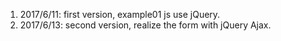 1. 2017/6/11: first version, example01 js use jQuery.
2. 2017/6/13: second version, realize the form with jQuery Ajax.